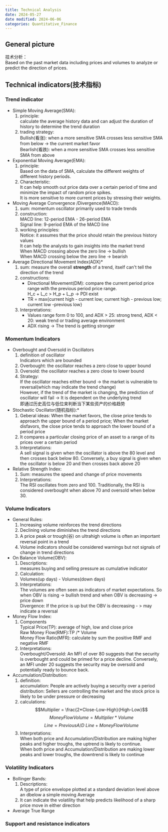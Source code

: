 ```yaml
---
title: Technical Analysis
date: 2024-05-27
date modified: 2024-06-06
categories: Quantitative_Finance
---
```


## General picture

技术分析：  
Based on the past market data including prices and volumes to analyze or predict the direction of prices.

## Technical indicators(技术指标)

### Trend indicator

   - Simple  Moving Average(SMA):
     1. principle:  
        calculate the average history data and can adjust the duration of history to determine the trend duration
     2. trading strategy:  
        Bullish(看涨): when a more sensitive SMA crosses less sensitive SMA from below -> the current market favor  
        Bearlish(看跌): when a more sensitive SMA crosses less sensitive SMA from above
   - Exponential Moving Average(EMA):
     1. principle:  
        Based on the data of SMA, calculate the different weights of different history periods. 
     2. Characteristic:  
        It can help smooth out price data over a certain period of time and minimize the impact of random price spikes.  
        It is more sensitive to more current prices by stressing their weights.
   - Moving Average Convergence /Divergence(MACD):
     1. sum: momentum oscillator primarily used to trade trends
     2. construction:  
        MACD line: 12-period EMA - 26-period EMA  
        Signal line: 9-period EMA of the MACD line
     3. working principles:  
        Notice: it assumes that the price should retain the previous history values  
        It can help the analysts to gain insights into the market trend  
        When MACD crossing above the zero line -> bullish  
        When MACD crossing below the zero line -> bearish 
   - Average Directional Movement Index(ADX)*
     1. sum: measure the overall **strength** of a trend, itself can't tell the direction of the trend
     2. constructions:
        - Directional Movement(DM): compare the current period price range with the previous period price range.  
          H_c + L_c > H_p + L_p -> PDI exist
        - TR = max{current high - current low; current high - previous low; current low -previous low}
     3. Interpretations:
        - Values range form 0 to 100, and ADX > 25: strong trend, ADX < 20: weak trend or trading average environment
        - ADX rising -> The trend is getting stronger
     

### Momentum Indicators

- Overbought and Oversold in Oscillators
  1. definition of oscillator  
     Indicators which are bounded
  2. Overbought: the oscillator reaches a zero close to upper bound
  3. Oversold: the oscillator reaches a zero close to lower bound
  4. Strategy:  
     If the oscillator reaches either bound -> the market is vulnerable to reversal(which may indicate the trend change)  
     However, if the trend of the market is changing, the prediction of oscillator will fail -> It is dependent on the underlying trend  
     即通过历史高位与低位来判断当下某些资产的价格趋势
- Stochastic Oscillator(随机指标):*
  1. Geberal ideas: When the market favors, the close price tends to approach the upper bound of a period price; When the market disfavors, the close price tends to approach the lower bound of a period price
  2. It compares a particular closing price of an asset to a range of its prices over a certain period
  3. Interpretations:  
     A sell signal is given when the oscillator is above the 80 level and then crosses back below 80. Conversely, a buy signal is given when the oscillator is below 20 and then crosses back above 20
- Relative Strength Index:
  1. Sum: measures the speed and change of price movements
  2. Interpretations:  
     The RSI oscillates from zero and 100. Traditionally, the RSI is considered overbought when above 70 and oversold when below 30.

### Volume Indicators

- General Rules:
  1. Increasing volume reinforces the trend directions
  2. Declining volume diminishes the trend directions
  3. A price peak or trough(谷) on ultrahigh volume is often an important reversal point in a trend
  4. Volume indicators should be considered warnings but not signals of change in trend directions
- On Balance Volume(OBV):
  1. Descriptions:  
     measures buying and selling pressure as cumulative indicator
  2. Calculation:  
     Volumes(up days) - Volumes(down days)
  3. Interpretations:  
     The volumes are often seen as indicators of market expectations. So when OBV is rising -> bullish trend and when OBV is decreasing -> price down  
     Divergence: If the price is up but the OBV is decreasing - > may indicate a reversal 
- Money Flow Index:
  1. Components  
     Typical Price(TP): average of high, low and close price  
     Raw Money Flow(RMF):TP /* Volume  
     Money Flow Ratio(MFR): calculate by sum the positive RMF and negative RMF
  2. Interpretations:  
   Overbought/Oversold: An MFI of over 80 suggests that the security is overbought and could be primed for a price decline. Conversely, an MFI under 20 suggests the security may be oversold and potentially ready to bounce back.
- Accumulation/Distribution:
  1. definition:  
     accumulation: People are actively buying a security over a period  
     distribution: Sellers are controlling the market and the stock price is likely to be under pressure or decreasing
  2. calculations:  
     $$Multiplier = \frac{2*Close-Low-High}{High-Low}$$$$Money Flow Volume = Multiplier * Volume$$$$Line = Previous A/D \  Line + MoneyFlowVolume$$
  3. Interpretations:  
     When both price and Accumulation/Distribution are making higher peaks and higher troughs, the uptrend is likely to continue.  
     When both price and Accumulation/Distribution are making lower peaks and lower troughs, the downtrend is likely to continue

### Volatility Indicators

- Bollinger Bands:
    1. Descriptions:  
       A type of price envelope plotted at a standard deviation level above an dbelow a simple moving Average
	2. It can indicate the volatility that help predicts likelihood of a sharp price move in either direction
- Average True Range

### Support and resistance indicators

  

